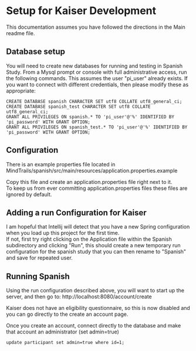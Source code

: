 
# Setup for Kaiser Development
This documentation assumes you have followed the directions in the Main readme file.
## Database setup
You will need to create new databases for running and testing in Spanish Study.  From a Mysql
prompt or console with full administrative access, run the following commands.  This assumes
the user "pi_user" already exists.  If you want to connect with different credentials, then
please modify these as appropriate:

```mysql
CREATE DATABASE spanish CHARACTER SET utf8 COLLATE utf8_general_ci;
CREATE DATABASE spanish_test CHARACTER SET utf8 COLLATE utf8_general_ci;
GRANT ALL PRIVILEGES ON spanish.* TO 'pi_user'@'%' IDENTIFIED BY 'pi_password' WITH GRANT OPTION;
GRANT ALL PRIVILEGES ON spanish_test.* TO 'pi_user'@'%' IDENTIFIED BY 'pi_password' WITH GRANT OPTION;
```

## Configuration
There is an example properties file located in 
MindTrails/spanish/src/main/resources/application.properties.example

Copy this file and create an application.properties file right next to it.  
To keep us from ever committing application.properties files these files are ignored by
default.


## Adding a run Configuration for Kaiser
I am hopeful that Intellij will detect that you have a new Spring configuration when you load up this project for the first time.  
If not, first try right clicking on the Application file within the 
Spanish subdirectory and clicking "Run", this should create a new
temporary run configuration for the spanish study that you can then rename to
"Spanish" and save for repeated user.


## Running Spanish 
Using the run configuration described above, you will want to start up
the server, and then go to:
http://localhost:8080/account/create

Kaiser does not have an eligibility questionnaire, so this is now
disabled and you can go directly to the create an account page.

Once you create an account, connect directly to the database and make that
account an administrator (set admin=true)
```mysql
update participant set admin=true where id=1;
```



